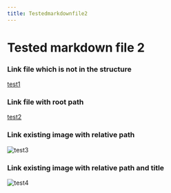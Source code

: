 ```yaml
---
title: Testedmarkdownfile2
---
```


# Tested markdown file 2

### Link file which is not in the structure
[test1](https://github.com/gardener/gardener/blob/v1.30.0/README.md)

### Link file with root path
[test2](/maintree/html-tests/testedhtmlfile2/)

### Link existing image with relative path
![test3](/__resources/gardener-docforge-logo.png)

### Link existing image with relative path and title
![test4](/__resources/gardener-docforge-logo.png "gardener-docforge-logo")
